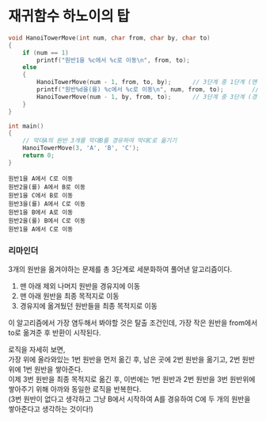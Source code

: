 # 재귀함수 하노이의 탑

```cpp
void HanoiTowerMove(int num, char from, char by, char to)
{
    if (num == 1)
        printf("원반1을 %c에서 %c로 이동\n", from, to);
    else
    {
        HanoiTowerMove(num - 1, from, to, by);      // 3단계 중 1단계 (맨 아래 제외 나머지 원반을 경유지에 이동)
        printf("원반%d을(를) %c에서 %c로 이동\n", num, from, to);        // 3단계 중 2단계 (맨 아래 원반을 최종 목적지로 이동)
        HanoiTowerMove(num - 1, by, from, to);      // 3단계 중 3단계 (경유지에 있는 원반들을 최종 목적지로 이동)
    }
}

int main()
{
    // 막대A의 원반 3개를 막대B를 경유하여 막대C로 옮기기
    HanoiTowerMove(3, 'A', 'B', 'C');
    return 0;
}
```
```
원반1을 A에서 C로 이동
원반2을(를) A에서 B로 이동
원반1을 C에서 B로 이동
원반3을(를) A에서 C로 이동
원반1을 B에서 A로 이동
원반2을(를) B에서 C로 이동
원반1을 A에서 C로 이동
```

### 리마인더

3개의 원반을 옮겨야하는 문제를 총 3단계로 세분화하여 풀어낸 알고리즘이다.  

1. 맨 아래 제외 나머지 원반을 경유지에 이동
2. 맨 아래 원반을 최종 목적지로 이동
3. 경유지에 옮겨뒀던 원반들을 최종 목적지로 이동

이 알고리즘에서 가장 염두해서 봐야할 것은 탈출 조건인데, 가장 작은 원반을 from에서 to로 옮겨준 후 반환이 시작된다.

로직을 자세히 보면,    
가장 위에 올라와있는 1번 원반을 먼저 옮긴 후, 남은 곳에 2번 원반을 옮기고, 2번 원반위에 1번 원반을 쌓아준다.   
이제 3번 원반을 최종 목적지로 옮긴 후, 이번에는 1번 원반과 2번 원반을 3번 원반위에 쌓아주기 위해 아까와 동일한 로직을 반복한다.   
(3번 원반이 없다고 생각하고 그냥 B에서 시작하여 A를 경유하여 C에 두 개의 원반을 쌓아준다고 생각하는 것이다!)
